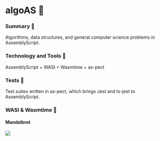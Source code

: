 # algoAS 🚀

### Summary 📖

Algorithms, data structures, and general computer science problems in AssemblyScript.

### Technology and Tools 🧰

AssemblyScript + WASI + Wasmtime + as-pect

### Tests 🧪

Test suites written in as-pect, which brings Jest and ts-jest to AssemblyScript.

### WASI & Wasmtime 🧩
#### Mandelbrot

![](https://media.giphy.com/media/ifNKKnRWnSmLRMPdby/giphy.gif)
